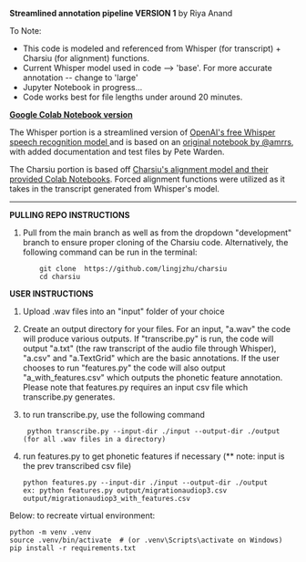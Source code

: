 **Streamlined annotation pipeline VERSION 1** by Riya Anand

To Note: 
- This code is modeled and referenced from Whisper (for transcript) + Charsiu (for alignment) functions.
- Current Whisper model used in code --> 'base'. For more accurate annotation -- change to 'large'
- Jupyter Notebook in progress...
- Code works best for file lengths under around 20 minutes. 

**[Google Colab Notebook version](https://colab.research.google.com/drive/1QaeiHJw8ga0DNkx8_2xey5fqyDtdk5EF?usp=sharing)**

The Whisper portion is a streamlined version of [OpenAI's free Whisper speech recognition model ](https://openai.com/blog/whisper/) and is based on an [original notebook by @amrrs](https://github.com/amrrs/openai-whisper-webapp), with added documentation and test files by Pete Warden.

The Charsiu portion is based off [Charsiu's alignment model and their provided Colab Notebooks](https://github.com/lingjzhu/charsiu). Forced alignment functions were utilized as it takes in the transcript generated from Whisper's model.

-----------

**PULLING REPO INSTRUCTIONS** 
1) Pull from the main branch as well as from the dropdown "development" branch to ensure proper cloning of the Charsiu code. Alternatively, the following command can be run in the terminal:

           git clone  https://github.com/lingjzhu/charsiu
           cd charsiu
**USER INSTRUCTIONS** 

1) Upload .wav files into an "input" folder of your choice
2) Create an output directory for your files. For an input, "a.wav" the code will produce various outputs. If "transcribe.py" is run, the code will output "a.txt" (the raw transcript of the audio file through Whisper), "a.csv" and "a.TextGrid" which are the basic annotations. If the user chooses to run "features.py" the code will also output "a_with_features.csv" which outputs the phonetic feature annotation. Please note that features.py requires an input csv file which transcribe.py generates.
4) to run transcribe.py, use the following command 

    
        python transcribe.py --input-dir ./input --output-dir ./output (for all .wav files in a directory)

   
5) run features.py to get phonetic features if necessary (** note: input is the prev transcribed csv file)

       python features.py --input-dir ./input --output-dir ./output
       ex: python features.py output/migrationaudiop3.csv output/migrationaudiop3_with_features.csv 



Below: to recreate virtual environment:


    python -m venv .venv
    source .venv/bin/activate  # (or .venv\Scripts\activate on Windows)
    pip install -r requirements.txt



